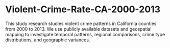 # Violent-Crime-Rate-CA-2000-2013
This study research studies violent crime patterns in California counties from 2000 to 2013. We use publicly available datasets and geospatial mapping to investigate temporal patterns, regional comparisons, crime type distributions, and geographic variances.
